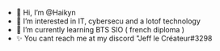 - 👋 Hi, I’m @Haikyn
- 👀 I’m interested in IT, cybersecu and a lotof technology
- 🌱 I’m currently learning BTS SIO  ( french diploma ) 
-  ✨ You cant reach me at my discord "Jeff le Créateur#3298

<!---
Haikyn/Haikyn is a ✨ special ✨ repository because its `README.md` (this file) appears on your GitHub profile.
You can click the Preview link to take a look at your changes.
--->
